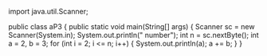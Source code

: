import java.util.Scanner;

public class aP3 {
    public static void main(String[] args) {
        Scanner sc = new Scanner(System.in);
        System.out.println(" number");
        int n = sc.nextByte();
        int a = 2, b = 3;
        for (int i = 2; i <= n; i++) {
            System.out.println(a);
            a += b;
        }
    }

